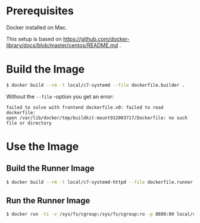 # Prerequisites
Docker installed on Mac.

This setup is based on https://github.com/docker-library/docs/blob/master/centos/README.md .

# Build the Image
```bash
$ docker build --rm -t local/c7-systemd --file dockerfile.builder .
```

Without the `--file` -option you get an error:
```
failed to solve with frontend dockerfile.v0: failed to read dockerfile:
open /var/lib/docker/tmp/buildkit-mount932003717/Dockerfile: no such file or directory
```

# Use the Image

## Build the Runner Image
```bash
$ docker build --rm -t local/c7-systemd-httpd --file dockerfile.runner .
```

## Run the Runner Image
```bash
$ docker run -ti -v /sys/fs/cgroup:/sys/fs/cgroup:ro -p 8880:80 local/c7-systemd-httpd
```
